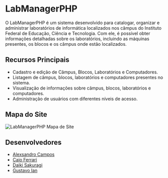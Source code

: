 # LabManagerPHP

O LabManagerPHP é um sistema desenvolvido para catalogar, organizar e administrar laboratórios de informática localizados nos câmpus do Instituto Federal de Educação, Ciência e Tecnologia. Com ele, é possível obter informações detalhadas sobre os laboratórios, incluindo as máquinas presentes, os blocos e os câmpus onde estão localizados.

## Recursos Principais

- Cadastro e edição de Câmpus, Blocos, Laboratórios e Computadores.
- Listagem de câmpus, blocos, laboratórios e computadores presentes no sistema.
- Visualização de informações sobre câmpus, blocos, laboratórios e computadores.
- Administração de usuários com diferentes níveis de acesso.

## Mapa do Site

![LabManagerPHP Mapa de Site](https://imgur.com/a/QidnwRl)

## Desenvolvedores

- [Alexsandro Campos](https://github.com/AlexsandroCampos)
- [Caio Ferrari](https://github.com/Caioferrari04)
- [Daiki Sakuragi](https://github.com/DaikiSakuragi)
- [Gustavo Ian](https://github.com/Guhian013)

